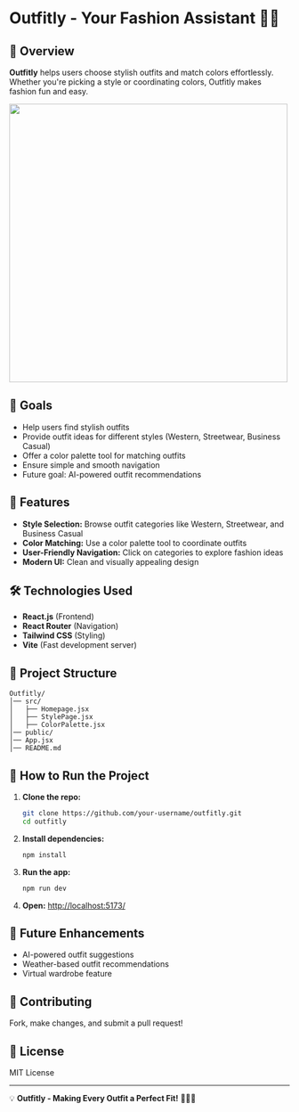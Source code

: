 # Outfitly - Your Fashion Assistant 👗🎨

## 📌 Overview
**Outfitly** helps users choose stylish outfits and match colors effortlessly. Whether you're picking a style or coordinating colors, Outfitly makes fashion fun and easy.

<img src="outfitly/public/fashion.png" width="500"/>

## 🎯 Goals
- Help users find stylish outfits  
- Provide outfit ideas for different styles (Western, Streetwear, Business Casual)  
- Offer a color palette tool for matching outfits  
- Ensure simple and smooth navigation  
- Future goal: AI-powered outfit recommendations  

## 🚀 Features
- **Style Selection:** Browse outfit categories like Western, Streetwear, and Business Casual  
- **Color Matching:** Use a color palette tool to coordinate outfits  
- **User-Friendly Navigation:** Click on categories to explore fashion ideas  
- **Modern UI:** Clean and visually appealing design  

## 🛠️ Technologies Used
- **React.js** (Frontend)  
- **React Router** (Navigation)  
- **Tailwind CSS** (Styling)  
- **Vite** (Fast development server)  

## 📂 Project Structure
```
Outfitly/
│── src/
│   ├── Homepage.jsx
│   ├── StylePage.jsx
│   ├── ColorPalette.jsx
│── public/
│── App.jsx
│── README.md
```

## 📌 How to Run the Project
1. **Clone the repo:**
   ```sh
   git clone https://github.com/your-username/outfitly.git
   cd outfitly
   ```
2. **Install dependencies:**
   ```sh
   npm install
   ```
3. **Run the app:**
   ```sh
   npm run dev
   ```
4. **Open:** [http://localhost:5173/](http://localhost:5173/)

## 🔮 Future Enhancements
- AI-powered outfit suggestions  
- Weather-based outfit recommendations  
- Virtual wardrobe feature  

## 🤝 Contributing
Fork, make changes, and submit a pull request!  

## 📜 License
MIT License  

---
💡 **Outfitly - Making Every Outfit a Perfect Fit!** 👕👗✨